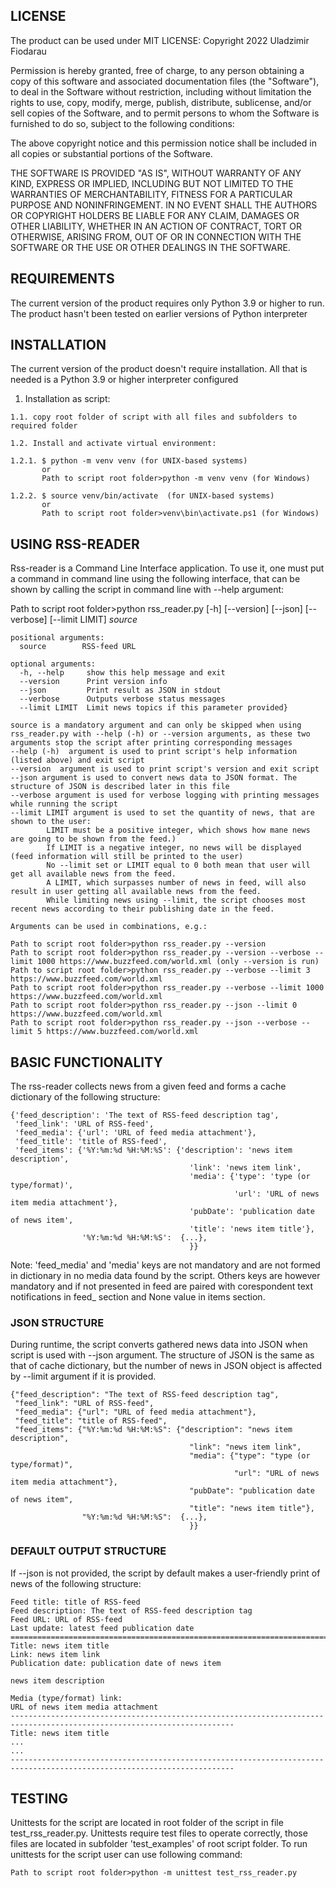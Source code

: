 ## LICENSE
The product can be used under MIT LICENSE:
Copyright 2022 Uladzimir Fiodarau

Permission is hereby granted, free of charge, to any person obtaining a copy of this software and associated documentation files (the "Software"), to deal in the Software without restriction, including without limitation the rights to use, copy, modify, merge, publish, distribute, sublicense, and/or sell copies of the Software, and to permit persons to whom the Software is furnished to do so, subject to the following conditions:

The above copyright notice and this permission notice shall be included in all copies or substantial portions of the Software.

THE SOFTWARE IS PROVIDED "AS IS", WITHOUT WARRANTY OF ANY KIND, EXPRESS OR IMPLIED, INCLUDING BUT NOT LIMITED TO THE WARRANTIES OF MERCHANTABILITY, FITNESS FOR A PARTICULAR PURPOSE AND NONINFRINGEMENT. IN NO EVENT SHALL THE AUTHORS OR COPYRIGHT HOLDERS BE LIABLE FOR ANY CLAIM, DAMAGES OR OTHER LIABILITY, WHETHER IN AN ACTION OF CONTRACT, TORT OR OTHERWISE, ARISING FROM, OUT OF OR IN CONNECTION WITH THE SOFTWARE OR THE USE OR OTHER DEALINGS IN THE SOFTWARE.


## REQUIREMENTS

The current version of the product requires only Python 3.9 or higher to run. The product hasn't been tested on earlier versions of Python interpreter


## INSTALLATION

The current version of the product doesn't require installation. All that is needed is a Python 3.9 or higher interpreter configured

1. Installation as script:
```
1.1. copy root folder of script with all files and subfolders to required folder

1.2. Install and activate virtual environment:

1.2.1. $ python -m venv venv (for UNIX-based systems) 
       or 	
       Path to script root folder>python -m venv venv (for Windows)

1.2.2. $ source venv/bin/activate  (for UNIX-based systems) 
       or
       Path to script root folder>venv\bin\activate.ps1 (for Windows)
```

## USING RSS-READER

Rss-reader is a Command Line Interface application.
To use it, one must put a command in command line using the following interface, that can be shown by calling the script in command line with --help argument:

Path to script root folder>python rss_reader.py [-h] [--version] [--json] [--verbose] [--limit LIMIT] *source*
```
positional arguments:
  source        RSS-feed URL

optional arguments:
  -h, --help     show this help message and exit
  --version      Print version info
  --json         Print result as JSON in stdout
  --verbose      Outputs verbose status messages
  --limit LIMIT  Limit news topics if this parameter provided}

source is a mandatory argument and can only be skipped when using rss_reader.py with --help (-h) or --version arguments, as these two arguments stop the script after printing corresponding messages
--help (-h)  argument is used to print script's help information (listed above) and exit script
--version  argument is used to print script's version and exit script
--json argument is used to convert news data to JSON format. The structure of JSON is described later in this file
--verbose argument is used for verbose logging with printing messages while running the script
--limit LIMIT argument is used to set the quantity of news, that are shown to the user:
		LIMIT must be a positive integer, which shows how mane news are going to be shown from the feed.)
		If LIMIT is a negative integer, no news will be displayed (feed information will still be printed to the user)
		No --limit set or LIMIT equal to 0 both mean that user will get all available news from the feed.
		A LIMIT, which surpasses number of news in feed, will also result in user getting all available news from the feed.
		While limiting news using --limit, the script chooses most recent news according to their publishing date in the feed.

Arguments can be used in combinations, e.g.:

Path to script root folder>python rss_reader.py --version
Path to script root folder>python rss_reader.py --version --verbose --limit 1000 https://www.buzzfeed.com/world.xml (only --version is run)
Path to script root folder>python rss_reader.py --verbose --limit 3 https://www.buzzfeed.com/world.xml 
Path to script root folder>python rss_reader.py --verbose --limit 1000 https://www.buzzfeed.com/world.xml
Path to script root folder>python rss_reader.py --json --limit 0 https://www.buzzfeed.com/world.xml
Path to script root folder>python rss_reader.py --json --verbose --limit 5 https://www.buzzfeed.com/world.xml
```

## BASIC FUNCTIONALITY

The rss-reader collects news from a given feed and forms a cache dictionary of the following structure:
```
{'feed_description': 'The text of RSS-feed description tag',
 'feed_link': 'URL of RSS-feed',
 'feed_media': {'url': 'URL of feed media attachment'},
 'feed_title': 'title of RSS-feed',
 'feed_items': {'%Y:%m:%d %H:%M:%S': {'description': 'news item description',
                                        'link': 'news item link',
                                        'media': {'type': 'type (or type/format)',
                                                  'url': 'URL of news item media attachment'},
                                        'pubDate': 'publication date of news item',
                                        'title': 'news item title'},
				'%Y:%m:%d %H:%M:%S':  {...},						
										}}				
```
Note:
'feed_media' and 'media' keys are not mandatory and are not formed in dictionary in no media data found by the script. Others keys are however mandatory and if not presented in feed are paired with corespondent text notifications in feed_ section and None value in items section.

### JSON STRUCTURE
During runtime, the script converts gathered news data into JSON when script is used with --json argument. 
The structure of JSON is the same as that of cache dictionary, but the number of news in JSON object is affected by --limit argument if it is provided.
```
{"feed_description": "The text of RSS-feed description tag",
 "feed_link": "URL of RSS-feed",
 "feed_media": {"url": "URL of feed media attachment"},
 "feed_title": "title of RSS-feed",
 "feed_items": {"%Y:%m:%d %H:%M:%S": {"description": "news item description",
                                        "link": "news item link",
                                        "media": {"type": "type (or type/format)",
                                                  "url": "URL of news item media attachment"},
                                        "pubDate": "publication date of news item",
                                        "title": "news item title"},
				"%Y:%m:%d %H:%M:%S":  {...},						
										}}	
```
### DEFAULT OUTPUT STRUCTURE										
If --json is not provided, the script by default makes a user-friendly print of news of the following structure:
```
Feed title: title of RSS-feed
Feed description: The text of RSS-feed description tag
Feed URL: URL of RSS-feed
Last update: latest feed publication date
========================================================================================================================
Title: news item title
Link: news item link
Publication date: publication date of news item

news item description

Media (type/format) link:
URL of news item media attachment
------------------------------------------------------------------------------------------------------------------------
Title: news item title
...
...
------------------------------------------------------------------------------------------------------------------------
```

## TESTING
Unittests for the script are located in root folder of the script in file test_rss_reader.py.
Unittests require test files to operate correctly, those files are located in subfolder 'test_examples' of root script folder.
To run unittests for the script user can use following command:
```
Path to script root folder>python -m unittest test_rss_reader.py
```

